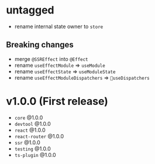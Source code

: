 # untagged

- rename internal state owner to `store`

## Breaking changes
- merge `@SSREffect` into `@Effect`
- rename `useEffectModule` => `useModule`
- rename `useEffectState` => `useModuleState`
- rename `useEffectModuleDispatchers` => `useDispatchers`

# v1.0.0 (First release)
- `core` @1.0.0
- `devtool` @1.0.0
- `react` @1.0.0
- `react-router` @1.0.0
- `ssr` @1.0.0
- `testing` @1.0.0
- `ts-plugin` @1.0.0
